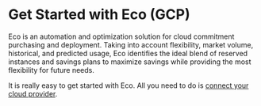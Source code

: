 # Get Started with Eco (GCP)

Eco is an automation and optimization solution for cloud commitment purchasing and deployment. Taking into account flexibility, market volume, historical, and predicted usage, Eco identifies the ideal blend of reserved instances and savings plans to maximize savings while providing the most flexibility for future needs.

It is really easy to get started with Eco. All you need to do is [connect your cloud provider](eco/getting-started/connect-gc-account).
